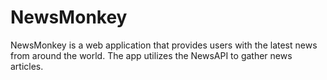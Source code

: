 # NewsMonkey
NewsMonkey is a web application that provides users with the latest news from around the world. The app utilizes the NewsAPI to gather news articles.
